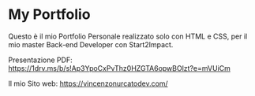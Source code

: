 # My Portfolio
Questo è il mio Portfolio Personale realizzato solo con HTML e CSS, per il mio master Back-end Developer con Start2Impact.

Presentazione PDF: https://1drv.ms/b/s!Ap3YpoCxPvThz0HZGTA6opwBOlzt?e=mVUiCm

Il mio Sito web: https://vincenzonurcatodev.com/
